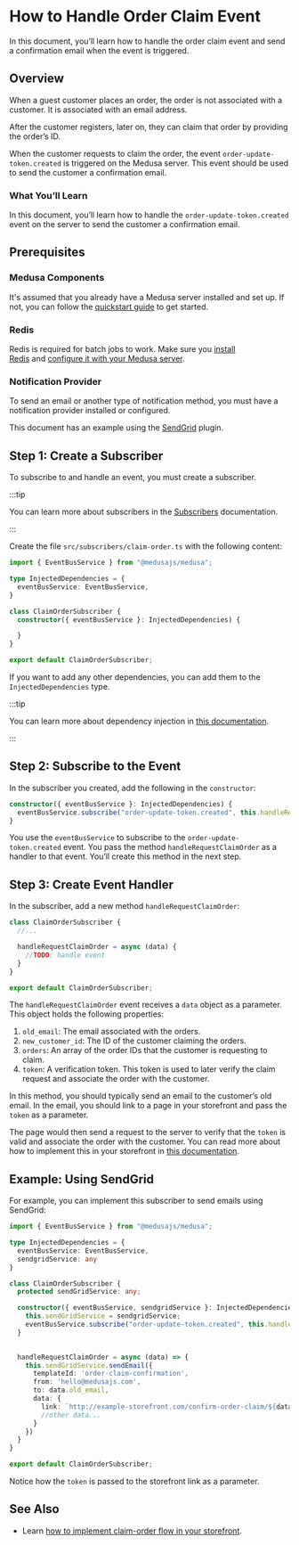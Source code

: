 # How to Handle Order Claim Event

In this document, you’ll learn how to handle the order claim event and send a confirmation email when the event is triggered.

## Overview

When a guest customer places an order, the order is not associated with a customer. It is associated with an email address.

After the customer registers, later on, they can claim that order by providing the order’s ID.

When the customer requests to claim the order, the event `order-update-token.created` is triggered on the Medusa server. This event should be used to send the customer a confirmation email.

### What You’ll Learn

In this document, you’ll learn how to handle the `order-update-token.created` event on the server to send the customer a confirmation email.

## Prerequisites

### Medusa Components

It's assumed that you already have a Medusa server installed and set up. If not, you can follow the [quickstart guide](../../quickstart/quick-start.mdx) to get started.

### Redis

Redis is required for batch jobs to work. Make sure you [install Redis](../../tutorial/0-set-up-your-development-environment.mdx#redis) and [configure it with your Medusa server](../../usage/configurations.md#redis).

### Notification Provider

To send an email or another type of notification method, you must have a notification provider installed or configured.

This document has an example using the [SendGrid](../../add-plugins/sendgrid.mdx) plugin.

## Step 1: Create a Subscriber

To subscribe to and handle an event, you must create a subscriber.

:::tip

You can learn more about subscribers in the [Subscribers](../backend/subscribers/overview.md) documentation.

:::

Create the file `src/subscribers/claim-order.ts` with the following content:

```ts title=src/subscribers/claim-order.ts
import { EventBusService } from "@medusajs/medusa";

type InjectedDependencies = {
  eventBusService: EventBusService,
}

class ClaimOrderSubscriber {
  constructor({ eventBusService }: InjectedDependencies) {

  }
}

export default ClaimOrderSubscriber;
```

If you want to add any other dependencies, you can add them to the `InjectedDependencies` type.

:::tip

You can learn more about dependency injection in [this documentation](../backend/dependency-container/index.md).

:::

## Step 2: Subscribe to the Event

In the subscriber you created, add the following in the `constructor`:

```ts title=src/subscribers/claim-order.ts
constructor({ eventBusService }: InjectedDependencies) {
  eventBusService.subscribe("order-update-token.created", this.handleRequestClaimOrder);
}
```

You use the `eventBusService` to subscribe to the `order-update-token.created` event. You pass the method `handleRequestClaimOrder` as a handler to that event. You’ll create this method in the next step.

## Step 3: Create Event Handler

In the subscriber, add a new method `handleRequestClaimOrder`:

```ts title=src/subscribers/claim-order.ts
class ClaimOrderSubscriber {
  //...

  handleRequestClaimOrder = async (data) {
    //TODO: handle event
  }
}

export default ClaimOrderSubscriber;
```

The `handleRequestClaimOrder` event receives a `data` object as a parameter. This object holds the following properties:

1. `old_email`: The email associated with the orders.
2. `new_customer_id`: The ID of the customer claiming the orders.
3. `orders`: An array of the order IDs that the customer is requesting to claim.
4. `token`: A verification token. This token is used to later verify the claim request and associate the order with the customer.

In this method, you should typically send an email to the customer’s old email. In the email, you should link to a page in your storefront and pass the `token` as a parameter.

The page would then send a request to the server to verify that the `token` is valid and associate the order with the customer. You can read more about how to implement this in your storefront in [this documentation](../storefront/implement-claim-order.mdx).

## Example: Using SendGrid

For example, you can implement this subscriber to send emails using SendGrid:

```ts title=src/subscribers/claim-order.ts
import { EventBusService } from "@medusajs/medusa";

type InjectedDependencies = {
  eventBusService: EventBusService,
  sendgridService: any
}

class ClaimOrderSubscriber {
  protected sendGridService: any;

  constructor({ eventBusService, sendgridService }: InjectedDependencies) {
    this.sendGridService = sendgridService;
    eventBusService.subscribe("order-update-token.created", this.handleRequestClaimOrder);
  }

  
  handleRequestClaimOrder = async (data) => {
    this.sendGridService.sendEmail({
      templateId: 'order-claim-confirmation',
      from: 'hello@medusajs.com',
      to: data.old_email,
      data: {
        link: `http://example-storefront.com/confirm-order-claim/${data.token}`,
        //other data...
      }
    })
  }
}

export default ClaimOrderSubscriber;
```

Notice how the `token` is passed to the storefront link as a parameter.

## See Also

- Learn [how to implement claim-order flow in your storefront](../storefront/implement-claim-order.mdx).